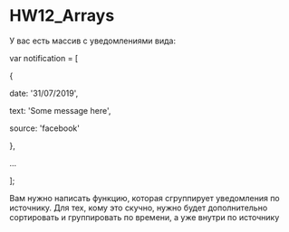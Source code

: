 # HW12_Arrays

У вас есть массив с уведомлениями вида:

var notification = [

 {

  date: '31/07/2019',

  text: 'Some message here',

source: 'facebook'

 },

 ...

];

Вам нужно написать функцию, которая сгруппирует уведомления по источнику. Для тех, кому это скучно, нужно будет дополнительно сортировать и группировать по времени, а уже внутри по источнику
